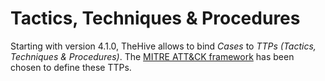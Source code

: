 # Tactics, Techniques & Procedures

Starting with version 4.1.0, TheHive allows to bind _Cases_ to _TTPs (Tactics, Techniques & Procedures)_. The [MITRE ATT&CK framework](https://attack.mitre.org/) has been chosen to define these TTPs.

